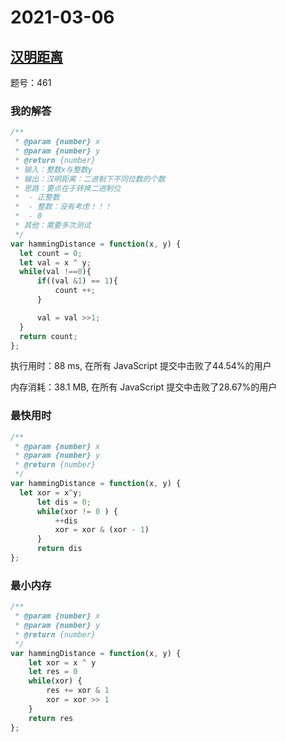 # 2021-03-06

## [汉明距离](https://leetcode-cn.com/problems/hamming-distance/)

题号：461

### 我的解答

```js
/**
 * @param {number} x
 * @param {number} y
 * @return {number}
 * 输入：整数x与整数y
 * 输出：汉明距离：二进制下不同位数的个数
 * 思路：要点在于转换二进制位
 *  - 正整数
 *  - 整数：没有考虑！！！
 *  - 0
 * 其他：需要多次测试
 */
var hammingDistance = function(x, y) {
  let count = 0;
  let val = x ^ y;
  while(val !==0){
      if((val &1) == 1){
          count ++;
      }

      val = val >>1;
  }
  return count;
};
```

执行用时：88 ms, 在所有 JavaScript 提交中击败了44.54%的用户

内存消耗：38.1 MB, 在所有 JavaScript 提交中击败了28.67%的用户

### 最快用时

```js
/**
 * @param {number} x
 * @param {number} y
 * @return {number}
 */
var hammingDistance = function(x, y) {
  let xor = x^y;
      let dis = 0;
      while(xor != 0 ) {
          ++dis
          xor = xor & (xor - 1)
      }
      return dis
};
```

### 最小内存

```js
/**
 * @param {number} x
 * @param {number} y
 * @return {number}
 */
var hammingDistance = function(x, y) {
    let xor = x ^ y
    let res = 0
    while(xor) {
        res += xor & 1
        xor = xor >> 1
    }
    return res
};
```



